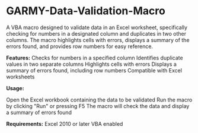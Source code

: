 # GARMY-Data-Validation-Macro
A VBA macro designed to validate data in an Excel worksheet, specifically checking for numbers in a designated column and duplicates in two other columns. The macro highlights cells with errors, displays a summary of the errors found, and provides row numbers for easy reference.

**Features:**
Checks for numbers in a specified column
Identifies duplicate values in two separate columns
Highlights cells with errors
Displays a summary of errors found, including row numbers
Compatible with Excel worksheets

**Usage:**

Open the Excel workbook containing the data to be validated
Run the macro by clicking "Run" or pressing F5
The macro will check the data and display a summary of errors found

**Requirements:**
Excel 2010 or later
VBA enabled

